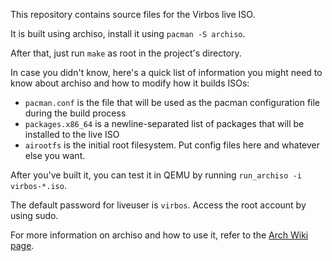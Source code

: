 This repository contains source files for the Virbos live ISO.

It is built using archiso, install it using `pacman -S archiso`.

After that, just run `make` as root in the project's directory.

In case you didn't know, here's a quick list of information
you might need to know about archiso and how to modify how it
builds ISOs:

 - `pacman.conf` is the file that will be used as the pacman configuration file during the build process
 - `packages.x86_64` is a newline-separated list of packages that will be installed to the live ISO
 - `airootfs` is the initial root filesystem. Put config files here and whatever else you want.

After you've built it, you can test it in QEMU by running
`run_archiso -i virbos-*.iso`.

The default password for liveuser is `virbos`.
Access the root account by using sudo.

For more information on archiso and how to use it, refer to
the [Arch Wiki page](https://wiki.archlinux.org/title/archiso).
